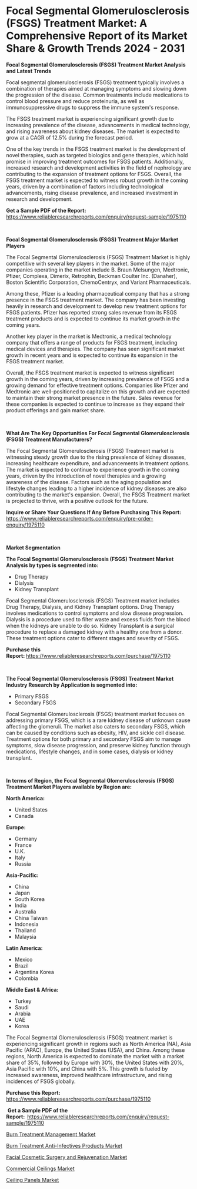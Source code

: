 <p><h1>Focal Segmental Glomerulosclerosis (FSGS) Treatment Market: A Comprehensive Report of its Market Share & Growth Trends 2024 - 2031</h1></p><p><strong>Focal Segmental Glomerulosclerosis (FSGS) Treatment Market Analysis and Latest Trends</strong></p>
<p><p>Focal segmental glomerulosclerosis (FSGS) treatment typically involves a combination of therapies aimed at managing symptoms and slowing down the progression of the disease. Common treatments include medications to control blood pressure and reduce proteinuria, as well as immunosuppressive drugs to suppress the immune system's response.</p><p>The FSGS treatment market is experiencing significant growth due to increasing prevalence of the disease, advancements in medical technology, and rising awareness about kidney diseases. The market is expected to grow at a CAGR of 12.5% during the forecast period.</p><p>One of the key trends in the FSGS treatment market is the development of novel therapies, such as targeted biologics and gene therapies, which hold promise in improving treatment outcomes for FSGS patients. Additionally, increased research and development activities in the field of nephrology are contributing to the expansion of treatment options for FSGS. Overall, the FSGS treatment market is expected to witness robust growth in the coming years, driven by a combination of factors including technological advancements, rising disease prevalence, and increased investment in research and development.</p></p>
<p><strong>Get a Sample PDF of the Report:&nbsp;</strong> <a href="https://www.reliableresearchreports.com/enquiry/request-sample/1975110">https://www.reliableresearchreports.com/enquiry/request-sample/1975110</a></p>
<p>&nbsp;</p>
<p><strong>Focal Segmental Glomerulosclerosis (FSGS) Treatment Major Market Players</strong></p>
<p><p>The Focal Segmental Glomerulosclerosis (FSGS) Treatment Market is highly competitive with several key players in the market. Some of the major companies operating in the market include B. Braun Melsungen, Medtronic, Pfizer, Complexa, Dimerix, Retrophin, Beckman Coulter Inc. (Danaher), Boston Scientific Corporation, ChemoCentryx, and Variant Pharmaceuticals.</p><p>Among these, Pfizer is a leading pharmaceutical company that has a strong presence in the FSGS treatment market. The company has been investing heavily in research and development to develop new treatment options for FSGS patients. Pfizer has reported strong sales revenue from its FSGS treatment products and is expected to continue its market growth in the coming years.</p><p>Another key player in the market is Medtronic, a medical technology company that offers a range of products for FSGS treatment, including medical devices and therapies. The company has seen significant market growth in recent years and is expected to continue its expansion in the FSGS treatment market.</p><p>Overall, the FSGS treatment market is expected to witness significant growth in the coming years, driven by increasing prevalence of FSGS and a growing demand for effective treatment options. Companies like Pfizer and Medtronic are well-positioned to capitalize on this growth and are expected to maintain their strong market presence in the future. Sales revenue for these companies is expected to continue to increase as they expand their product offerings and gain market share.</p></p>
<p>&nbsp;</p>
<p><strong>What Are The Key Opportunities For Focal Segmental Glomerulosclerosis (FSGS) Treatment Manufacturers?</strong></p>
<p><p>The Focal Segmental Glomerulosclerosis (FSGS) Treatment market is witnessing steady growth due to the rising prevalence of kidney diseases, increasing healthcare expenditure, and advancements in treatment options. The market is expected to continue to experience growth in the coming years, driven by the introduction of novel therapies and a growing awareness of the disease. Factors such as the aging population and lifestyle changes leading to a higher incidence of kidney diseases are also contributing to the market's expansion. Overall, the FSGS Treatment market is projected to thrive, with a positive outlook for the future.</p></p>
<p><strong>Inquire or Share Your Questions If Any Before Purchasing This Report:</strong> <a href="https://www.reliableresearchreports.com/enquiry/pre-order-enquiry/1975110">https://www.reliableresearchreports.com/enquiry/pre-order-enquiry/1975110</a></p>
<p>&nbsp;</p>
<p><strong>Market Segmentation</strong></p>
<p><strong>The Focal Segmental Glomerulosclerosis (FSGS) Treatment Market Analysis by types is segmented into:</strong></p>
<p><ul><li>Drug Therapy</li><li>Dialysis</li><li>Kidney Transplant</li></ul></p>
<p><p>Focal Segmental Glomerulosclerosis (FSGS) Treatment market includes Drug Therapy, Dialysis, and Kidney Transplant options. Drug Therapy involves medications to control symptoms and slow disease progression. Dialysis is a procedure used to filter waste and excess fluids from the blood when the kidneys are unable to do so. Kidney Transplant is a surgical procedure to replace a damaged kidney with a healthy one from a donor. These treatment options cater to different stages and severity of FSGS.</p></p>
<p><strong>Purchase this Report:&nbsp;</strong><a href="https://www.reliableresearchreports.com/purchase/1975110">https://www.reliableresearchreports.com/purchase/1975110</a></p>
<p>&nbsp;</p>
<p><strong>The Focal Segmental Glomerulosclerosis (FSGS) Treatment Market Industry Research by Application is segmented into:</strong></p>
<p><ul><li>Primary FSGS</li><li>Secondary FSGS</li></ul></p>
<p><p>Focal Segmental Glomerulosclerosis (FSGS) treatment market focuses on addressing primary FSGS, which is a rare kidney disease of unknown cause affecting the glomeruli. The market also caters to secondary FSGS, which can be caused by conditions such as obesity, HIV, and sickle cell disease. Treatment options for both primary and secondary FSGS aim to manage symptoms, slow disease progression, and preserve kidney function through medications, lifestyle changes, and in some cases, dialysis or kidney transplant.</p></p>
<p>&nbsp;</p>
<p><strong>In terms of Region, the Focal Segmental Glomerulosclerosis (FSGS) Treatment Market Players available by Region are:</strong></p>
<p>
    <p> <strong> North America: </strong>
        <ul>
            <li>United States</li>
            <li>Canada</li>
        </ul>
        </p> 
    <p> <strong> Europe: </strong>
        <ul>
            <li>Germany</li>
            <li>France</li>
            <li>U.K.</li>
            <li>Italy</li>
            <li>Russia</li>
        </ul>
        </p> 
    <p> <strong> Asia-Pacific: </strong>
        <ul>
            <li>China</li>
            <li>Japan</li>
            <li>South Korea</li>
            <li>India</li>
            <li>Australia</li>
            <li>China Taiwan</li>
            <li>Indonesia</li>
            <li>Thailand</li>
            <li>Malaysia</li>
        </ul>
        </p> 
    <p> <strong> Latin America: </strong>
        <ul>
            <li>Mexico</li>
            <li>Brazil</li>
            <li>Argentina Korea</li>
            <li>Colombia</li>
        </ul>
        </p> 
    <p> <strong> Middle East & Africa: </strong>
        <ul>
            <li>Turkey</li>
            <li>Saudi</li>
            <li>Arabia</li>
            <li>UAE</li>
            <li>Korea</li>
        </ul>
    </p>
    </p>
<p><p>The Focal Segmental Glomerulosclerosis (FSGS) treatment market is experiencing significant growth in regions such as North America (NA), Asia Pacific (APAC), Europe, the United States (USA), and China. Among these regions, North America is expected to dominate the market with a market share of 35%, followed by Europe with 30%, the United States with 20%, Asia Pacific with 10%, and China with 5%. This growth is fueled by increased awareness, improved healthcare infrastructure, and rising incidences of FSGS globally.</p></p>
<p><strong>Purchase this Report: </strong><a href="https://www.reliableresearchreports.com/purchase/1975110">https://www.reliableresearchreports.com/purchase/1975110</a></p>
<p>&nbsp;<strong>Get a Sample PDF of the Report:&nbsp;&nbsp;</strong><a href="https://www.reliableresearchreports.com/enquiry/request-sample/1975110">https://www.reliableresearchreports.com/enquiry/request-sample/1975110</a></p>
<p><strong></strong></p>
<p><p><a href="https://florentine-yuzu-f42.notion.site/Burn-Treatment-Management-Market-Centers-on-Aspects-such-as-Market-Growth-Market-Share-Market-Oppo-8d92d0a2216047ebb73f2dd238eaec36">Burn Treatment Management Market</a></p><p><a href="https://changeable-paste-463.notion.site/Burn-Treatment-Anti-Infectives-Products-Market-Offers-Provide-Insightful-Data-for-the-Time-Period-fr-def3058032b840c9bebdeac89c244f14">Burn Treatment Anti-Infectives Products Market</a></p><p><a href="https://five-trouble-98a.notion.site/Facial-Cosmetic-Surgery-and-Rejuvenation-Market-Size-and-Examines-its-Market-Scope-with-a-Primary--ce7fa09708524270b711c21e45f96dbf">Facial Cosmetic Surgery and Rejuvenation Market</a></p><p><a href="https://view.publitas.com/reportprime-1/commercial-ceilings-market-insights-market-players-and-forecast-till-2031/">Commercial Ceilings Market</a></p><p><a href="https://view.publitas.com/reportprime-1/ceiling-panels-market-growth-market-trends-covid-19-impact-and-forecasts-for-period-from-2024-2031/">Ceiling Panels Market</a></p></p>